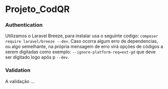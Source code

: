 # Projeto_CodQR

<h3>Authentication</h3>

Utilizamos o Laravel Breeze, para instalar usa o seguinte codigo: `composer require laravel/breeze --dev`. Caso ocorra algum erro de dependencias, ou algo semelhante, na própria mensagem de erro virá opções de códigos a serem digitadas como exemplo: `--ignore-platform-req=ext-gd` que deve ser digitado logo após p `--dev`.

<h3>Validation</h3>

A validação ...
